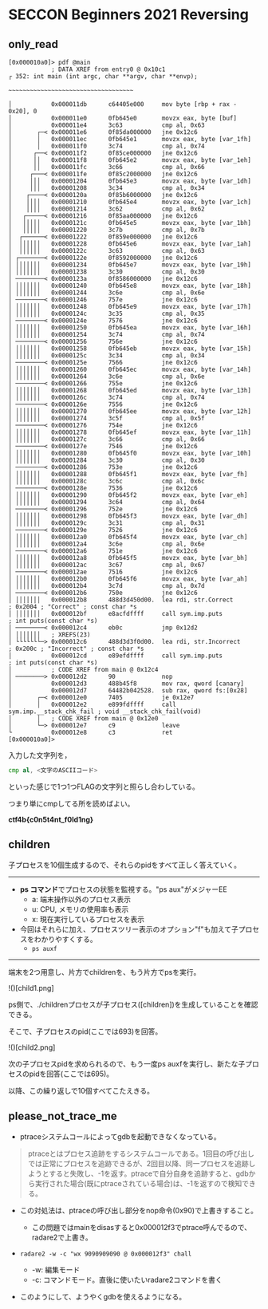 # SECCON Beginners 2021 Reversing

## only_read
```
[0x000010a0]> pdf @main
            ; DATA XREF from entry0 @ 0x10c1
┌ 352: int main (int argc, char **argv, char **envp);

~~~~~~~~~~~~~~~~~~~~~~~~~~~~~~~~~~~

│           0x000011db      c64405e000     mov byte [rbp + rax - 0x20], 0
│           0x000011e0      0fb645e0       movzx eax, byte [buf]
│           0x000011e4      3c63           cmp al, 0x63
│       ┌─< 0x000011e6      0f85da000000   jne 0x12c6
│       │   0x000011ec      0fb645e1       movzx eax, byte [var_1fh]
│       │   0x000011f0      3c74           cmp al, 0x74
│      ┌──< 0x000011f2      0f85ce000000   jne 0x12c6
│      ││   0x000011f8      0fb645e2       movzx eax, byte [var_1eh]
│      ││   0x000011fc      3c66           cmp al, 0x66
│     ┌───< 0x000011fe      0f85c2000000   jne 0x12c6
│     │││   0x00001204      0fb645e3       movzx eax, byte [var_1dh]
│     │││   0x00001208      3c34           cmp al, 0x34
│    ┌────< 0x0000120a      0f85b6000000   jne 0x12c6
│    ││││   0x00001210      0fb645e4       movzx eax, byte [var_1ch]
│    ││││   0x00001214      3c62           cmp al, 0x62
│   ┌─────< 0x00001216      0f85aa000000   jne 0x12c6
│   │││││   0x0000121c      0fb645e5       movzx eax, byte [var_1bh]
│   │││││   0x00001220      3c7b           cmp al, 0x7b
│  ┌──────< 0x00001222      0f859e000000   jne 0x12c6
│  ││││││   0x00001228      0fb645e6       movzx eax, byte [var_1ah]
│  ││││││   0x0000122c      3c63           cmp al, 0x63
│ ┌───────< 0x0000122e      0f8592000000   jne 0x12c6
│ │││││││   0x00001234      0fb645e7       movzx eax, byte [var_19h]
│ │││││││   0x00001238      3c30           cmp al, 0x30
│ ────────< 0x0000123a      0f8586000000   jne 0x12c6
│ │││││││   0x00001240      0fb645e8       movzx eax, byte [var_18h]
│ │││││││   0x00001244      3c6e           cmp al, 0x6e
│ ────────< 0x00001246      757e           jne 0x12c6
│ │││││││   0x00001248      0fb645e9       movzx eax, byte [var_17h]
│ │││││││   0x0000124c      3c35           cmp al, 0x35
│ ────────< 0x0000124e      7576           jne 0x12c6
│ │││││││   0x00001250      0fb645ea       movzx eax, byte [var_16h]
│ │││││││   0x00001254      3c74           cmp al, 0x74
│ ────────< 0x00001256      756e           jne 0x12c6
│ │││││││   0x00001258      0fb645eb       movzx eax, byte [var_15h]
│ │││││││   0x0000125c      3c34           cmp al, 0x34
│ ────────< 0x0000125e      7566           jne 0x12c6
│ │││││││   0x00001260      0fb645ec       movzx eax, byte [var_14h]
│ │││││││   0x00001264      3c6e           cmp al, 0x6e
│ ────────< 0x00001266      755e           jne 0x12c6
│ │││││││   0x00001268      0fb645ed       movzx eax, byte [var_13h]
│ │││││││   0x0000126c      3c74           cmp al, 0x74
│ ────────< 0x0000126e      7556           jne 0x12c6
│ │││││││   0x00001270      0fb645ee       movzx eax, byte [var_12h]
│ │││││││   0x00001274      3c5f           cmp al, 0x5f
│ ────────< 0x00001276      754e           jne 0x12c6
│ │││││││   0x00001278      0fb645ef       movzx eax, byte [var_11h]
│ │││││││   0x0000127c      3c66           cmp al, 0x66
│ ────────< 0x0000127e      7546           jne 0x12c6
│ │││││││   0x00001280      0fb645f0       movzx eax, byte [var_10h]
│ │││││││   0x00001284      3c30           cmp al, 0x30
│ ────────< 0x00001286      753e           jne 0x12c6
│ │││││││   0x00001288      0fb645f1       movzx eax, byte [var_fh]
│ │││││││   0x0000128c      3c6c           cmp al, 0x6c
│ ────────< 0x0000128e      7536           jne 0x12c6
│ │││││││   0x00001290      0fb645f2       movzx eax, byte [var_eh]
│ │││││││   0x00001294      3c64           cmp al, 0x64
│ ────────< 0x00001296      752e           jne 0x12c6
│ │││││││   0x00001298      0fb645f3       movzx eax, byte [var_dh]
│ │││││││   0x0000129c      3c31           cmp al, 0x31
│ ────────< 0x0000129e      7526           jne 0x12c6
│ │││││││   0x000012a0      0fb645f4       movzx eax, byte [var_ch]
│ │││││││   0x000012a4      3c6e           cmp al, 0x6e
│ ────────< 0x000012a6      751e           jne 0x12c6
│ │││││││   0x000012a8      0fb645f5       movzx eax, byte [var_bh]
│ │││││││   0x000012ac      3c67           cmp al, 0x67
│ ────────< 0x000012ae      7516           jne 0x12c6
│ │││││││   0x000012b0      0fb645f6       movzx eax, byte [var_ah]
│ │││││││   0x000012b4      3c7d           cmp al, 0x7d
│ ────────< 0x000012b6      750e           jne 0x12c6
│ │││││││   0x000012b8      488d3d450d00.  lea rdi, str.Correct        ; 0x2004 ; "Correct" ; const char *s
│ │││││││   0x000012bf      e8acfdffff     call sym.imp.puts           ; int puts(const char *s)
│ ────────< 0x000012c4      eb0c           jmp 0x12d2
│ │││││││   ; XREFS(23)
│ └└└└└└└─> 0x000012c6      488d3d3f0d00.  lea rdi, str.Incorrect      ; 0x200c ; "Incorrect" ; const char *s
│           0x000012cd      e89efdffff     call sym.imp.puts           ; int puts(const char *s)
│           ; CODE XREF from main @ 0x12c4
│ ────────> 0x000012d2      90             nop
│           0x000012d3      488b45f8       mov rax, qword [canary]
│           0x000012d7      64482b042528.  sub rax, qword fs:[0x28]
│       ┌─< 0x000012e0      7405           je 0x12e7
│       │   0x000012e2      e899fdffff     call sym.imp.__stack_chk_fail ; void __stack_chk_fail(void)
│       │   ; CODE XREF from main @ 0x12e0
│       └─> 0x000012e7      c9             leave
└           0x000012e8      c3             ret
[0x000010a0]>
```

入力した文字列を，
```asm
cmp al, <文字のASCIIコード> 
```
といった感じで1つ1つFLAGの文字列と照らし合わしている。

つまり単にcmpしてる所を読めばよい。

**ctf4b{c0n5t4nt_f0ld1ng}**

## children

子プロセスを10個生成するので、それらのpidをすべて正しく答えていく。

---

- **ps コマンド**でプロセスの状態を監視する。"ps aux"がメジャーEE
  - a: 端末操作以外のプロセス表示
  - u: CPU, メモリの使用率も表示
  - x: 現在実行しているプロセスを表示
- 今回はそれらに加え、プロセスツリー表示のオプション"f"も加えて子プロセスをわかりやすくする。
  - ```ps auxf```

---

端末を2つ用意し、片方でchildrenを、もう片方でpsを実行。

!()[child1.png]

ps側で、./childrenプロセスが子プロセス([children])を生成していることを確認できる。

そこで、子プロセスのpid(ここでは693)を回答。

!()[child2.png]

次の子プロセスpidを求められるので、もう一度ps auxfを実行し、新たな子プロセスのpidを回答(ここでは695)。

以降、この繰り返しで10個すべてこたえきる。


## please_not_trace_me
- ptraceシステムコールによってgdbを起動できなくなっている。
> ptraceとはプロセス追跡をするシステムコールである。1回目の呼び出しでは正常にプロセスを追跡できるが、2回目以降、同一プロセスを追跡しようとすると失敗し、-1を返す。ptraceで自分自身を追跡すると、gdbから実行された場合(既にptraceされている場合)は、-1を返すので検知できる。

- この対処法は、ptraceの呼び出し部分をnop命令(0x90)で上書きすること。
  - この問題ではmainをdisasすると0x000012f3でptrace呼んでるので、radare2で上書き。
- ```radare2 -w -c "wx 9090909090 @ 0x000012f3" chall```
  - -w: 編集モード
  - -c: コマンドモード。直後に使いたいradare2コマンドを書く

- このようにして、ようやくgdbを使えるようになる。